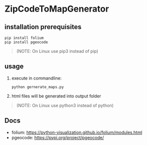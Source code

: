 # ZipCodeToMapGenerator

## installation prerequisites

    pip install folium
    pip install pgeocode

> (NOTE: On Linux use pip3 instead of pip)

## usage

1.  execute in commandline:

        python gernerate_maps.py

2.  html files will be generated into output folder

> (NOTE: On Linux use python3 instead of python)

## Docs

- folium: https://python-visualization.github.io/folium/modules.html
- pgeocode: https://pypi.org/project/pgeocode/
